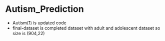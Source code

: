 ﻿# Autism_Prediction
 - Autism(1) is updated code
 - final-dataset is completed dataset with adult and adolescent dataset so size is (904,22)

